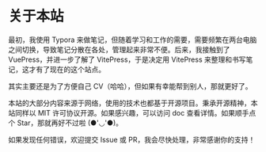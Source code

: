 <script setup>
const repositoryUrl = import.meta.env.VITE_REPOSITORY_URL?.trim() || 'https://gitee.com/xiangheng08/doc'
const issuesUrl = import.meta.env.VITE_ISSUES_URL?.trim() || 'https://gitee.com/xiangheng08/doc/issues'
const prUrl = import.meta.env.VITE_PR_URL?.trim() || 'https://gitee.com/xiangheng08/doc/pulls'
</script>

# 关于本站

最初，我使用 Typora 来做笔记，但随着学习和工作的需要，需要频繁在两台电脑之间切换，导致笔记分散在各处，管理起来非常不便。后来，我接触到了 VuePress，并进一步了解了 VitePress，于是决定用 VitePress 来整理和书写笔记，这才有了现在的这个站点。

其实主要还是为了方便自己 CV（哈哈），但如果有幸能帮到别人，那就更好了。

本站的大部分内容来源于网络，使用的技术也都基于开源项目。秉承开源精神，本站同样以 MIT 许可协议开源。如果感兴趣，可以访问 <a :href="repositoryUrl" target="_blank" rel="noreferrer">doc</a> 查看详情。如果顺手点个 Star，那就再好不过啦 (●'◡'●)。

如果发现任何错误，欢迎提交 <a :href="issuesUrl" target="_blank" rel="noreferrer">Issue</a> 或 <a :href="prUrl" target="_blank" rel="noreferrer">PR</a>，我会尽快处理，非常感谢你的支持！
